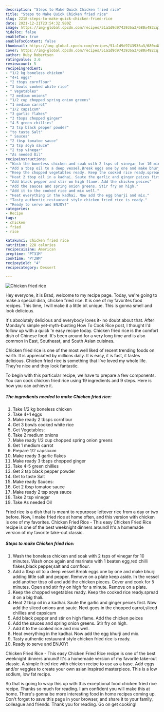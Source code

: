 ```yaml
---
description: "Steps to Make Quick Chicken fried rice"
title: "Steps to Make Quick Chicken fried rice"
slug: 2218-steps-to-make-quick-chicken-fried-rice
date: 2021-12-21T23:54:32.980Z
image: https://img-global.cpcdn.com/recipes/51a1d9d9743936a3/680x482cq70/chicken-fried-rice-recipe-main-photo.jpg
hideToc: false
enableToc: true
enableTocContent: false
thumbnail: https://img-global.cpcdn.com/recipes/51a1d9d9743936a3/680x482cq70/chicken-fried-rice-recipe-main-photo.jpg
cover: https://img-global.cpcdn.com/recipes/51a1d9d9743936a3/680x482cq70/chicken-fried-rice-recipe-main-photo.jpg
author: Ruby Robertson
ratingvalue: 3.6
reviewcount: 5
recipeingredient:
- "1/2 kg boneless chicken"
- "4+1 eggs"
- "2 tbsps cornflour"
- "3 bowls cooked white rice"
- " Vegetables"
- "2 medium onions"
- "1/2 cup chopped spring onion greens"
- "1 medium carrot"
- "1/2 capsicum"
- "3 garlic flakes"
- "3 tbsps chopped ginger"
- "4-5 green chillies"
- "2 tsp black pepper powder"
- "to taste Salt"
- " Sauces"
- "2 tbsp tomatoe sauce"
- "2 tsp soya sauce"
- "2 tsp vinegar"
- "As needed Oil"
recipeinstructions:
- "Wash the boneless chicken and soak with 2 tsps of vinegar for 10 minutes. Wash once again and marinate with 1 beaten egg,red chilli flakes,black pepper,salt and cornflour."
- "Add a tbsp oil to a deep vessel.Break eggs one by one and make bhurji adding little salt and pepper. Remove on a plate keep aside. In the vessel add another tbsp oil and add the chicken pieces. Cover and cook for 5 minutes. Open and stir fry on high for a minute. Remove on a plate."
- "Keep the chopped vegetables ready. Keep the cooked rice ready.spread it on a big thali."
- "Heat 2 tbsp oil in a kadhai. Saute the garlic and ginger peices first. Now add the sliced onions and saute. Next goes in the chopped carrot,sliced chillies and capsicum"
- "Add black pepper and stir on high flame. Add the chicken peices"
- "Add the sauces and spring onion greens. Stir fry on high."
- "Add it to the cooked rice and mix well."
- "Heat everything in the kadhai. Now add the egg bhurji and mix."
- "Tasty authentic restaurant style chicken fried rice is ready."
- "Ready to serve and ENJOY!"
categories:
- Recipe
tags:
- chicken
- fried
- rice

katakunci: chicken fried rice 
nutrition: 228 calories
recipecuisine: American
preptime: "PT31M"
cooktime: "PT39M"
recipeyield: "4"
recipecategory: Dessert

---
```



![Chicken fried rice](https://img-global.cpcdn.com/recipes/51a1d9d9743936a3/680x482cq70/chicken-fried-rice-recipe-main-photo.jpg)

Hey everyone, it is Brad, welcome to my recipe page. Today, we're going to make a special dish, chicken fried rice. It is one of my favorites food recipes. This time, I will make it a little bit unique. This is gonna smell and look delicious.

It&#39;s absolutely delicious and everybody loves it- no doubt about that. After Monday&#39;s simple yet-myth-busting How To Cook Rice post, I thought I&#39;d follow up with a quick &#39;n easy recipe today. Chicken fried rice is the comfort dish of Chinese food. It&#39;s been around for a very long time and is also common in East, Southeast, and South Asian cuisines.

Chicken fried rice is one of the most well liked of recent trending foods on earth. It is appreciated by millions daily. It is easy, it is fast, it tastes delicious. Chicken fried rice is something that I've loved my whole life. They're nice and they look fantastic.


To begin with this particular recipe, we have to prepare a few components. You can cook chicken fried rice using 19 ingredients and 9 steps. Here is how you can achieve it.

<!--inarticleads1-->

##### The ingredients needed to make Chicken fried rice:

1. Take 1/2 kg boneless chicken
1. Take 4+1 eggs
1. Make ready 2 tbsps cornflour
1. Get 3 bowls cooked white rice
1. Get  Vegetables:
1. Take 2 medium onions
1. Make ready 1/2 cup chopped spring onion greens
1. Get 1 medium carrot
1. Prepare 1/2 capsicum
1. Make ready 3 garlic flakes
1. Make ready 3 tbsps chopped ginger
1. Take 4-5 green chillies
1. Get 2 tsp black pepper powder
1. Get to taste Salt
1. Make ready  Sauces:
1. Get 2 tbsp tomatoe sauce
1. Make ready 2 tsp soya sauce
1. Take 2 tsp vinegar
1. Take As needed Oil


Fried rice is a dish that is meant to repurpose leftover rice from a day or two before. Now, I make fried rice at home often, and this version with chicken is one of my favorites. Chicken Fried Rice - This easy Chicken Fried Rice recipe is one of the best weeknight dinners around! It&#39;s a homemade version of my favorite take-out classic. 

<!--inarticleads2-->

##### Steps to make Chicken fried rice:

1. Wash the boneless chicken and soak with 2 tsps of vinegar for 10 minutes. Wash once again and marinate with 1 beaten egg,red chilli flakes,black pepper,salt and cornflour.
1. Add a tbsp oil to a deep vessel.Break eggs one by one and make bhurji adding little salt and pepper. Remove on a plate keep aside. In the vessel add another tbsp oil and add the chicken pieces. Cover and cook for 5 minutes. Open and stir fry on high for a minute. Remove on a plate.
1. Keep the chopped vegetables ready. Keep the cooked rice ready.spread it on a big thali.
1. Heat 2 tbsp oil in a kadhai. Saute the garlic and ginger peices first. Now add the sliced onions and saute. Next goes in the chopped carrot,sliced chillies and capsicum
1. Add black pepper and stir on high flame. Add the chicken peices
1. Add the sauces and spring onion greens. Stir fry on high.
1. Add it to the cooked rice and mix well.
1. Heat everything in the kadhai. Now add the egg bhurji and mix.
1. Tasty authentic restaurant style chicken fried rice is ready.
1. Ready to serve and ENJOY!

Chicken Fried Rice - This easy Chicken Fried Rice recipe is one of the best weeknight dinners around! It&#39;s a homemade version of my favorite take-out classic. A simple fried rice with chicken recipe to use as a base. Add eggs and/or veggies to create your own asian inspired masterpiece. This is a low sodium, low fat recipe. 

So that is going to wrap this up with this exceptional food chicken fried rice recipe. Thanks so much for reading. I am confident you will make this at home. There's gonna be more interesting food in home recipes coming up. Don't forget to save this page in your browser, and share it to your family, colleague and friends. Thank you for reading. Go on get cooking!
